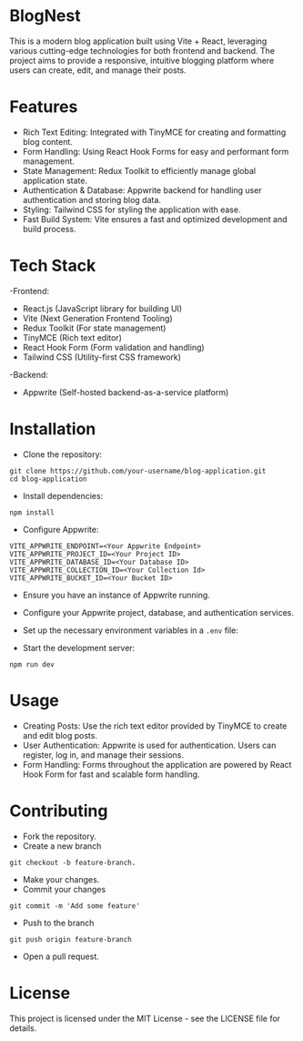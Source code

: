 # BlogNest 

This is a modern blog application built using Vite + React, leveraging various cutting-edge technologies for both frontend and backend. The project aims to provide a responsive, intuitive blogging platform where users can create, edit, and manage their posts. 

# Features
- Rich Text Editing: Integrated with TinyMCE for creating and formatting blog content.
- Form Handling: Using React Hook Forms for easy and performant form management.
- State Management: Redux Toolkit to efficiently manage global application state.
- Authentication & Database: Appwrite backend for handling user authentication and storing blog data.
- Styling: Tailwind CSS for styling the application with ease.
- Fast Build System: Vite ensures a fast and optimized development and build process.

# Tech Stack
-Frontend:

- React.js (JavaScript library for building UI)
- Vite (Next Generation Frontend Tooling)
- Redux Toolkit (For state management)
- TinyMCE (Rich text editor)
- React Hook Form (Form validation and handling)
- Tailwind CSS (Utility-first CSS framework)

-Backend:

- Appwrite (Self-hosted backend-as-a-service platform)
  
# Installation
- Clone the repository:
```
git clone https://github.com/your-username/blog-application.git
cd blog-application
```

- Install dependencies:
```
npm install
```


- Configure Appwrite:
```
VITE_APPWRITE_ENDPOINT=<Your Appwrite Endpoint>
VITE_APPWRITE_PROJECT_ID=<Your Project ID>
VITE_APPWRITE_DATABASE_ID=<Your Database ID>
VITE_APPWRITE_COLLECTION_ID=<Your Collection Id>
VITE_APPWRITE_BUCKET_ID=<Your Bucket ID>

```

- Ensure you have an instance of Appwrite running.

- Configure your Appwrite project, database, and authentication services.
- Set up the necessary environment variables in a `.env` file:

- Start the development server:
```
npm run dev
```


   
# Usage

- Creating Posts: Use the rich text editor provided by TinyMCE to create and edit blog posts.
- User Authentication: Appwrite is used for authentication. Users can register, log in, and manage their sessions.
- Form Handling: Forms throughout the application are powered by React Hook Form for fast and scalable form handling.

# Contributing

- Fork the repository.
- Create a new branch
```
git checkout -b feature-branch.
```
- Make your changes.
- Commit your changes
```
git commit -m 'Add some feature'
```

- Push to the branch
```
git push origin feature-branch
```
- Open a pull request.

# License
This project is licensed under the MIT License - see the LICENSE file for details.

